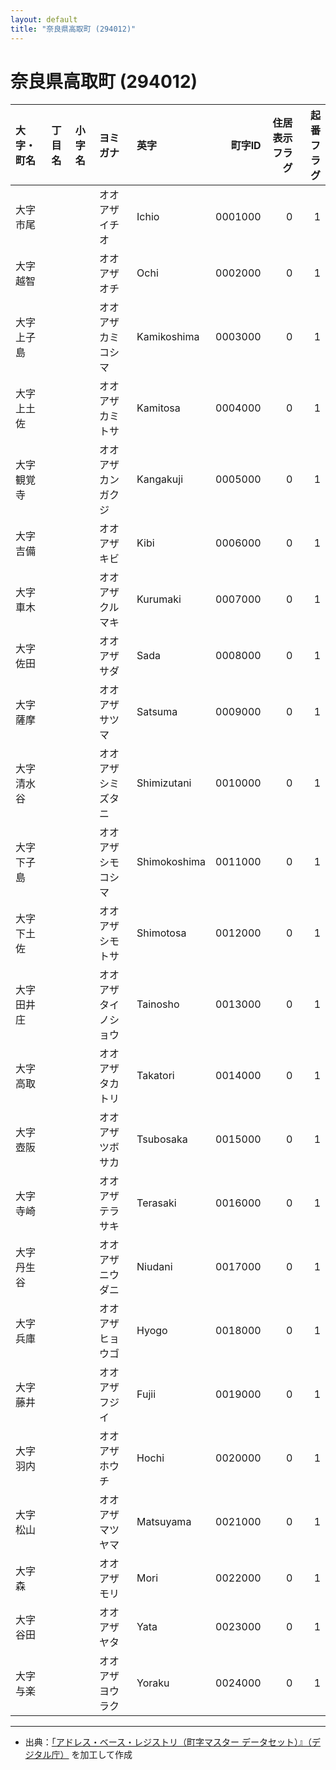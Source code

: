 ```yaml
---
layout: default
title: "奈良県高取町 (294012)"
---
```


# 奈良県高取町 (294012)

| 大字・町名 | 丁目名 | 小字名 | ヨミガナ | 英字 | 町字ID | 住居表示フラグ | 起番フラグ |
|:--------|:------|:------|:-----------------|:---------------------|--------:|----------:|--------:|
| 大字市尾 |  |  | オオアザイチオ | Ichio | 0001000 | 0 | 1 |
| 大字越智 |  |  | オオアザオチ | Ochi | 0002000 | 0 | 1 |
| 大字上子島 |  |  | オオアザカミコシマ | Kamikoshima | 0003000 | 0 | 1 |
| 大字上土佐 |  |  | オオアザカミトサ | Kamitosa | 0004000 | 0 | 1 |
| 大字観覚寺 |  |  | オオアザカンガクジ | Kangakuji | 0005000 | 0 | 1 |
| 大字吉備 |  |  | オオアザキビ | Kibi | 0006000 | 0 | 1 |
| 大字車木 |  |  | オオアザクルマキ | Kurumaki | 0007000 | 0 | 1 |
| 大字佐田 |  |  | オオアザサダ | Sada | 0008000 | 0 | 1 |
| 大字薩摩 |  |  | オオアザサツマ | Satsuma | 0009000 | 0 | 1 |
| 大字清水谷 |  |  | オオアザシミズタニ | Shimizutani | 0010000 | 0 | 1 |
| 大字下子島 |  |  | オオアザシモコシマ | Shimokoshima | 0011000 | 0 | 1 |
| 大字下土佐 |  |  | オオアザシモトサ | Shimotosa | 0012000 | 0 | 1 |
| 大字田井庄 |  |  | オオアザタイノショウ | Tainosho | 0013000 | 0 | 1 |
| 大字高取 |  |  | オオアザタカトリ | Takatori | 0014000 | 0 | 1 |
| 大字壺阪 |  |  | オオアザツボサカ | Tsubosaka | 0015000 | 0 | 1 |
| 大字寺崎 |  |  | オオアザテラサキ | Terasaki | 0016000 | 0 | 1 |
| 大字丹生谷 |  |  | オオアザニウダニ | Niudani | 0017000 | 0 | 1 |
| 大字兵庫 |  |  | オオアザヒョウゴ | Hyogo | 0018000 | 0 | 1 |
| 大字藤井 |  |  | オオアザフジイ | Fujii | 0019000 | 0 | 1 |
| 大字羽内 |  |  | オオアザホウチ | Hochi | 0020000 | 0 | 1 |
| 大字松山 |  |  | オオアザマツヤマ | Matsuyama | 0021000 | 0 | 1 |
| 大字森 |  |  | オオアザモリ | Mori | 0022000 | 0 | 1 |
| 大字谷田 |  |  | オオアザヤタ | Yata | 0023000 | 0 | 1 |
| 大字与楽 |  |  | オオアザヨウラク | Yoraku | 0024000 | 0 | 1 |

---

- 出典：[「アドレス・ベース・レジストリ（町字マスター データセット）』（デジタル庁）](https://www.digital.go.jp/policies/base_registry_address/) を加工して作成